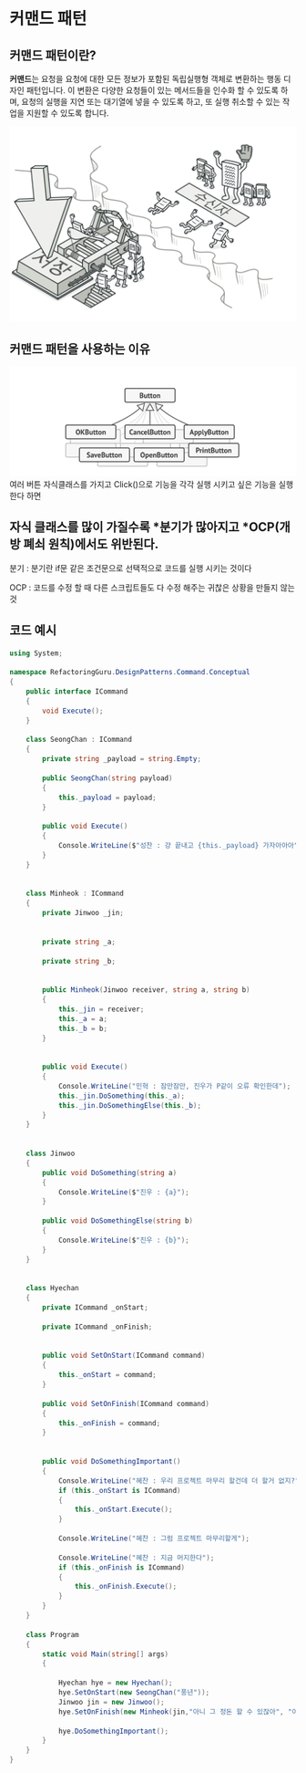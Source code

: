 # 커맨드 패턴
## 커맨드 패턴이란?

**커맨드**는 요청을 요청에 대한 모든 정보가 포함된 독립실행형 객체로 변환하는 행동 디자인 패턴입니다. 이 변환은 다양한 요청들이 있는 메서드들을 인수화 할 수 있도록 하며, 요청의 실행을 지연 또는 대기열에 넣을 수 있도록 하고, 또 실행 취소할 수 있는 작업을 지원할 수 있도록 합니다.

![](./Image1.png)


## 커맨드 패턴을 사용하는 이유
![](./Image2.png)
여러 버튼 자식클래스를  가지고 Click()으로 기능을 각각 실행 시키고 싶은 기능을 실행한다 하면

자식 클래스를 많이 가질수록 *분기가 많아지고 *OCP(개방 폐쇠 원칙)에서도 위반된다.
---

분기 : 분기란 if문 같은 조건문으로 선택적으로 코드를 실행 시키는 것이다

OCP : 코드를 수정 할 때 다른 스크립트들도 다 수정 해주는 귀찮은 상황을 만들지 않는 것

## 코드 예시

```csharp
using System;

namespace RefactoringGuru.DesignPatterns.Command.Conceptual
{
    public interface ICommand
    {
        void Execute();
    }

    class SeongChan : ICommand
    {
        private string _payload = string.Empty;

        public SeongChan(string payload)
        {
            this._payload = payload;
        }

        public void Execute()
        {
            Console.WriteLine($"성찬 : 걍 끝내고 {this._payload} 가자아아아");
        }
    }

    
    class Minheok : ICommand
    {
        private Jinwoo _jin;

       
        private string _a;

        private string _b;

       
        public Minheok(Jinwoo receiver, string a, string b)
        {
            this._jin = receiver;
            this._a = a;
            this._b = b;
        }

        
        public void Execute()
        {
            Console.WriteLine("민혁 : 잠만잠만, 진우가 P같이 오류 확인한데");
            this._jin.DoSomething(this._a);
            this._jin.DoSomethingElse(this._b);
        }
    }

    
    class Jinwoo
    {
        public void DoSomething(string a)
        {
            Console.WriteLine($"진우 : {a}");
        }

        public void DoSomethingElse(string b)
        {
            Console.WriteLine($"진우 : {b}");
        }
    }

    
    class Hyechan
    {
        private ICommand _onStart;

        private ICommand _onFinish;

        
        public void SetOnStart(ICommand command)
        {
            this._onStart = command;
        }

        public void SetOnFinish(ICommand command)
        {
            this._onFinish = command;
        }

        
        public void DoSomethingImportant()
        {
            Console.WriteLine("혜찬 : 우리 프로젝트 마무리 할건데 더 할거 없지?");
            if (this._onStart is ICommand)
            {
                this._onStart.Execute();
            }

            Console.WriteLine("혜찬 : 그럼 프로젝트 마무리할게");

            Console.WriteLine("혜찬 : 지금 머지한다");
            if (this._onFinish is ICommand)
            {
                this._onFinish.Execute();
            }
        }
    }

    class Program
    {
        static void Main(string[] args)
        {
           
            Hyechan hye = new Hyechan();
            hye.SetOnStart(new SeongChan("풍년"));
            Jinwoo jin = new Jinwoo();
            hye.SetOnFinish(new Minheok(jin,"아니 그 정돈 할 수 있잖아", "이야 오류가 없네요"));

            hye.DoSomethingImportant();
        }
    }
}
```